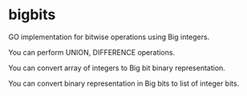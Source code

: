 bigbits
=======

GO implementation for bitwise operations using Big integers.

You can perform UNION, DIFFERENCE operations.

You can convert array of integers to Big bit binary representation.

You can convert binary representation in Big bits to list of integer bits.

